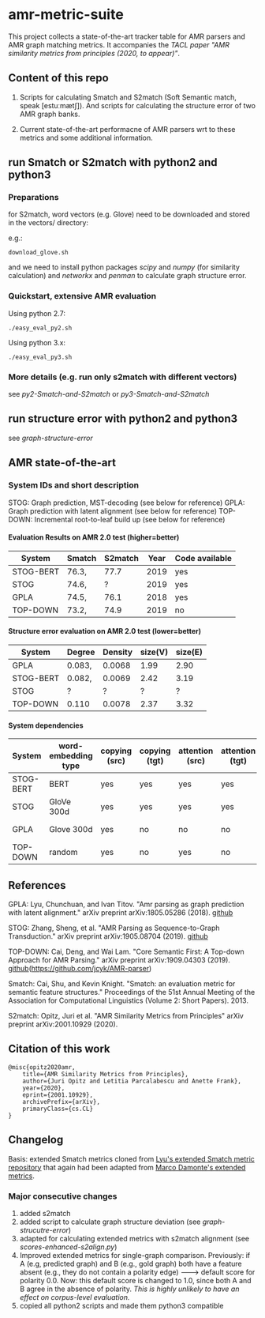 # amr-metric-suite 
This project collects a state-of-the-art tracker table for AMR parsers and AMR graph matching metrics. 
It accompanies the *TACL paper "AMR similarity metrics from principles (2020, to appear)"*.

## Content of this repo

1. Scripts for calculating Smatch and S2match (Soft Semantic match, speak [estuːmætʃ]).
And scripts for calculating the structure error of two AMR graph banks. 

2. Current state-of-the-art performacne of AMR parsers wrt to these metrics and some additional information.


## run Smatch or S2match with python2 and python3 

### Preparations

for S2match, word vectors (e.g. Glove) need to be downloaded and stored in the vectors/ directory:

e.g.:

```
download_glove.sh
```

and we need to install python packages *scipy* and *numpy* (for similarity calculation) and *networkx* and *penman* to calculate graph structure error.

### Quickstart, extensive AMR evaluation

Using python 2.7:

```
./easy_eval_py2.sh
```

Using python 3.x:

```
./easy_eval_py3.sh
```

### More details (e.g. run only s2match with different vectors)

see *py2-Smatch-and-S2match* or *py3-Smatch-and-S2match*

## run structure error with python2 and python3 

see *graph-structure-error*

## AMR state-of-the-art

### System IDs and short description

STOG: Graph prediction, MST-decoding (see below for reference)
GPLA: Graph prediction with latent alignment (see below for reference)
TOP-DOWN: Incremental root-to-leaf build up (see below for reference)


#### Evaluation Results on AMR 2.0 test (higher=better)

| System     | Smatch  | S2match   | Year     | Code available |
| ---        | ---     | ---       | ---      | ---            | 
| STOG-BERT  | 76.3,   | 77.7      | 2019     | yes            |
| STOG       | 74.6,   | ?         | 2019     | yes            |
| GPLA       | 74.5,   | 76.1      | 2018     | yes            |      
| TOP-DOWN   | 73.2,   | 74.9      | 2019     | no             |       


#### Structure error evaluation on AMR 2.0 test (lower=better)

| System     | Degree  | Density   |  size(V)     | size(E)    |
| ---        | ---     | ---       | ---          | ---        | 
| GPLA       | 0.083,  | 0.0068    | 1.99         | 2.90       |      
| STOG-BERT  | 0.082,  | 0.0069    | 2.42         | 3.19       |
| STOG       | ?       | ?         | ?            |  ?         |
| TOP-DOWN   | 0.110   | 0.0078    | 2.37         | 3.32       |       


#### System dependencies


| System  | word-embedding type | copying (src)      | copying (tgt)      | attention (src)      | attention (tgt)      | PrePro                         | recategorize | anon |
| ---     | ---                 | ---                | ---                | ---                  | ---                  | ---                            | ---          | ---  |
| STOG-BERT  | BERT             | yes                | yes                | yes                  | yes                  | CoreNLP, lemma/pos/ner         | yes          | yes  |
| STOG       | GloVe 300d       | yes                | yes                | yes                  | yes                  | CoreNLP, lemma/pos/ner         | yes          | yes  |
| GPLA       | Glove 300d       | yes                | no                 | no                   | no                   | CoreNLP, lemma/pos/ner         | yes          | no   |
| TOP-DOWN   | random           | yes                | no                 | yes                  | no                   | CoreNLP, lemma/pos/ner         | no           | no   |


## References


GPLA: Lyu, Chunchuan, and Ivan Titov. "Amr parsing as graph prediction with latent alignment." arXiv preprint arXiv:1805.05286 (2018). [github](https://github.com/ChunchuanLv/AMR_AS_GRAPH_PREDICTION)

STOG: Zhang, Sheng, et al. "AMR Parsing as Sequence-to-Graph Transduction." arXiv preprint arXiv:1905.08704 (2019). [github](https://github.com/sheng-z/stog)

TOP-DOWN: Cai, Deng, and Wai Lam. "Core Semantic First: A Top-down Approach for AMR Parsing." arXiv preprint arXiv:1909.04303 (2019). [github](https://github.com/sheng-z/stog)(https://github.com/jcyk/AMR-parser)

Smatch: Cai, Shu, and Kevin Knight. "Smatch: an evaluation metric for semantic feature structures." Proceedings of the 51st Annual Meeting of the Association for Computational Linguistics (Volume 2: Short Papers). 2013.

S2match: Opitz, Juri et al. "AMR Similarity Metrics from Principles" arXiv preprint arXiv:2001.10929 (2020).


## Citation of this work


```
@misc{opitz2020amr,
    title={AMR Similarity Metrics from Principles},
    author={Juri Opitz and Letitia Parcalabescu and Anette Frank},
    year={2020},
    eprint={2001.10929},
    archivePrefix={arXiv},
    primaryClass={cs.CL}
}
``` 

## Changelog

Basis: extended Smatch metrics cloned from [Lyu's extended Smatch metric repository](https://github.com/ChunchuanLv/amr-evaluation-tool-enhanced) 
that again had been adapted from [Marco Damonte's extended metrics](https://github.com/mdtux89/amr-evaluation).

### Major consecutive changes

1. added s2match
2. added script to calculate graph structure deviation (see *graph-strucutre-error*)
3. adapted for calculating extended metrics with s2match alignment (see *scores-enhanced-s2align.py*)
4. Improved extended metrics for single-graph comparison. Previously: if A (e.g, predicted graph) 
and B (e.g., gold graph) both have a feature absent (e.g., they do not contain a polarity edge) 
---> default score for polarity 0.0. Now: this default score is changed to 1.0, 
since both A and B agree in the absence of polarity. *This is highly unlikely to have an effect on corpus-level evaluation.*
5. copied all python2 scripts and made them python3 compatible

 
